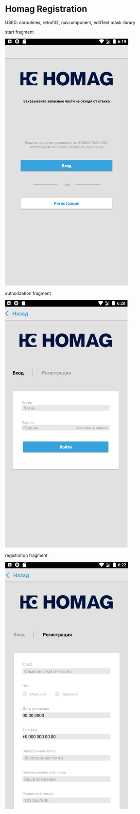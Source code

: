 # Homag Registration

USED: coroutines, retrofit2, navcomponent, editText mask library

start fragment

<img alt="Icon" src="/ReadMe images/startFr.png" />

authorization fragment

<img alt="Icon" src="/ReadMe images/authFr.png" />

registration fragment

<img alt="Icon" src="/ReadMe images/regFr.png" />

